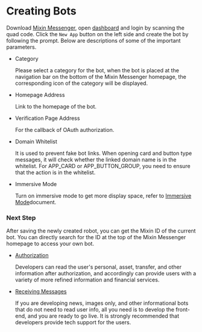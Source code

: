 # Creating Bots

Download [Mixin Messenger](https://mixin-www.zeromesh.net/messenger), open [dashboard](/dashboard) and login by scanning the quad code. Click the `New App` button on the left side and create the bot by following the prompt. Below are descriptions of some of the important parameters.

- Category

  Please select a category for the bot, when the bot is placed at the navigation bar on the bottom of the Mixin Messenger homepage, the corresponding icon of the category will be displayed.

- Homepage Address

  Link to the homepage of the bot.

- Verification Page Address

  For the callback of OAuth authorization. 

- Domain Whitelist

  It is used to prevent fake bot links. When opening card and button type messages, it will check whether the linked domain name is in the whitelist. For APP_CARD or APP_BUTTON_GROUP, you need to ensure that the action is in the whitelist.


- Immersive Mode

  Turn on immersive mode to get more display space, refer to [Immersive Mode](../design/immersive-mode)document.

### Next Step

After saving the newly created robot, you can get the Mixin ID of the current bot. You can directly search for the ID at the top of the Mixin Messenger homepage to access your own bot.

- [Authorization](./oauth)

  Developers can read the user's personal, asset, transfer, and other information after authorization, and accordingly can provide users with a variety of more refined information and financial services.

- [Receiving Messages](./websocket)

  If you are developing news, images only, and other informational bots that do not need to read user info, all you need is to develop the front-end, and you are ready to go live. It is strongly recommended that developers provide tech support for the users.

